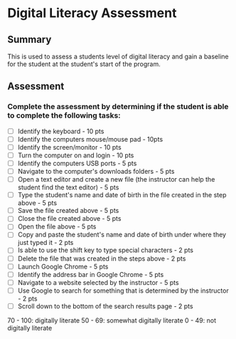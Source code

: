 # Digital Literacy Assessment

## Summary

This is used to assess a students level of digital literacy and gain a baseline for the student at the student's start of the program.

## Assessment

### Complete the assessment by determining if the student is able to complete the following tasks: 

- [ ] Identify the keyboard - 10 pts
- [ ] Identify the computers mouse/mouse pad - 10pts
- [ ] Identify the screen/monitor - 10 pts
- [ ] Turn the computer on and login - 10 pts
- [ ] Identify the computers USB ports - 5 pts
- [ ] Navigate to the computer's downloads folders - 5 pts
- [ ] Open a text editor and create a new file (the instructor can help the student find the text editor) - 5 pts
- [ ] Type the student's name and date of birth in the file created in the step above - 5 pts
- [ ] Save the file created above - 5 pts
- [ ] Close the file created above - 5 pts
- [ ] Open the file above - 5 pts
- [ ] Copy and paste the student's name and date of birth under where they just typed it - 2 pts 
- [ ] Is able to use the shift key to type special characters - 2 pts
- [ ] Delete the file that was created in the steps above - 2 pts
- [ ] Launch Google Chrome - 5 pts
- [ ] Identify the address bar in Google Chrome - 5 pts
- [ ] Navigate to a website selected by the instructor - 5 pts
- [ ] Use Google to search for something that is determined by the instructor - 2 pts
- [ ] Scroll down to the bottom of the search results page - 2 pts

70 - 100: digitally literate
50 - 69: somewhat digitally literate
0 - 49: not digitally literate
